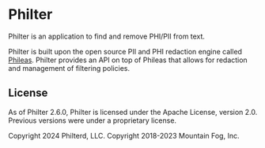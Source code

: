 # Philter

Philter is an application to find and remove PHI/PII from text.

Philter is built upon the open source PII and PHI redaction engine called [Phileas](https://github.com/philterd/phileas). Philter provides an API on top of Phileas that allows for redaction and management of filtering policies.

## License

As of Philter 2.6.0, Philter is licensed under the Apache License, version 2.0. Previous versions were under a proprietary license.

Copyright 2024 Philterd, LLC. Copyright 2018-2023 Mountain Fog, Inc.